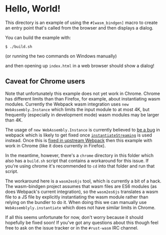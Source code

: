 # Hello, World!

This directory is an example of using the `#[wasm_bindgen]` macro to create an
entry point that's called from the browser and then displays a dialog.

You can build the example with:

```
$ ./build.sh
```

(or running the two commands on Windows manually)

and then opening up `index.html` in a web browser should show a dialog!

## Caveat for Chrome users

Note that unfortunately this example does not yet work in Chrome. Chrome has
different limits than than Firefox, for example, about instantiating wasm
modules. Currently the Webpack wasm integration uses `new WebAssembly.Instance`
which limits the input module to at most 4K, but frequently (especially in
development mode) wasm modules may be larger than 4K.

The usage of `new WebAssembly.Instance` is currently believed to [be a bug][bug]
in webpack which is likely to get fixed once [`instantiateStreaming`][bug2] is
used instead. Once this is [fixed in upstream Webpack][fix] then this example
with work in Chrome (like it does currently in Firefox).

In the meantime, however, there's a `chrome` directory in this folder which also
has a `build.sh` script that contains a workaround for this issue. If you're
using chrome it's recommended to `cd` into that folder and run that script.

The workaround here is a `wasm2es6js` tool, which is currently a bit of a hack.
The wasm-bindgen project assumes that wasm files are ES6 modules (as does
Webpack's current integration), so the `wasm2es6js` translates a wasm file to a
JS file by explicitly instantiating the wasm module rather than relying on the
bundler to do it. When doing this we can manually use
`WebAssemblyly.instantiate` which does not have similar limits in Chrome.

If all this seems unfortunate for now, don't worry because it should hopefully
be fixed soon! If you've got any questions about this though feel free to ask on
the issue tracker or in the `#rust-wasm` IRC channel.

[bug]: https://github.com/webpack/webpack/issues/6475
[bug2]: https://github.com/webpack/webpack/issues/6433
[fix]: https://github.com/webpack/webpack/pull/6709
